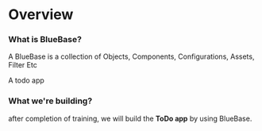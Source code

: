 # Overview

### **What is BlueBase?**

A BlueBase is a collection of Objects, Components, Configurations, Assets, Filter Etc

A todo app

### **What we're building?**

after completion of training, we will build the **ToDo app** by using BlueBase.

